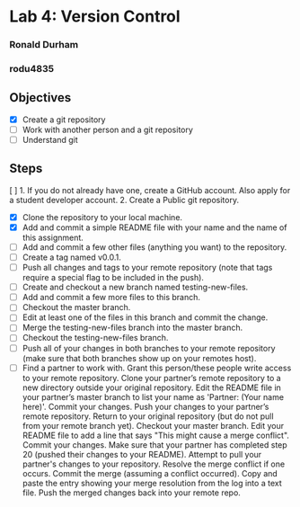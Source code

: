 # Lab 4: Version Control

### Ronald Durham
### rodu4835

## Objectives
 - [x] Create a git repository
 - [ ] Work with another person and a git repository
 - [ ] Understand git

## Steps
[ ] 1. If you do not already have one, create a GitHub account. Also apply for a student developer account.
2. Create a Public git repository.
 - [x] Clone the repository to your local machine.
 - [x] Add and commit a simple README file with your name and the name of this assignment. 
 - [ ] Add and commit a few other files (anything you want) to the repository. 
 - [ ] Create a tag named v0.0.1.
 - [ ] Push all changes and tags to your remote repository (note that tags require a special flag to be included in the push).
 - [ ] Create and checkout a new branch named testing-new-files.
 - [ ] Add and commit a few more files to this branch.
 - [ ] Checkout the master branch.
 - [ ] Edit at least one of the files in this branch and commit the change.
 - [ ] Merge the testing-new-files branch into the master branch.
 - [ ] Checkout the testing-new-files branch.
 - [ ] Push all of your changes in both branches to your remote repository (make sure that both branches show up on your remotes host).
 - [ ] Find a partner to work with.
Grant this person/these people write access to your remote repository.
Clone your partner’s remote repository to a new directory outside your original repository.
Edit the README file in your partner’s master branch to list your name as 'Partner: (Your name here)'.
Commit your changes.
Push your changes to your partner’s remote repository.
Return to your original repository (but do not pull from your remote branch yet).
Checkout your master branch.
Edit your README file to add a line that says "This might cause a merge conflict".
Commit your changes.
Make sure that your partner has completed step 20 (pushed their changes to your README).
Attempt to pull your partner's changes to your repository.
Resolve the merge conflict if one occurs.
Commit the merge (assuming a conflict occurred).
Copy and paste the entry showing your merge resolution from the log into a text file.
Push the merged changes back into your remote repo.
